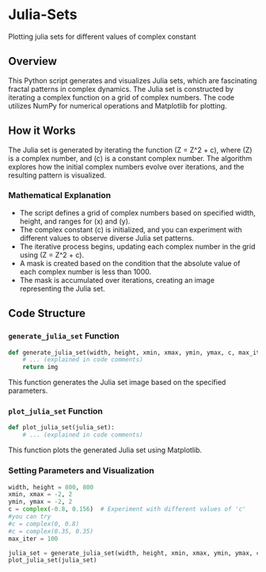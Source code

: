 # Julia-Sets
Plotting julia sets for different values of complex constant

## Overview
This Python script generates and visualizes Julia sets, which are fascinating fractal patterns in complex dynamics. The Julia set is constructed by iterating a complex function on a grid of complex numbers. The code utilizes NumPy for numerical operations and Matplotlib for plotting.

## How it Works
The Julia set is generated by iterating the function \(Z = Z^2 + c\), where \(Z\) is a complex number, and \(c\) is a constant complex number. The algorithm explores how the initial complex numbers evolve over iterations, and the resulting pattern is visualized.

### Mathematical Explanation
- The script defines a grid of complex numbers based on specified width, height, and ranges for \(x\) and \(y\).
- The complex constant \(c\) is initialized, and you can experiment with different values to observe diverse Julia set patterns.
- The iterative process begins, updating each complex number in the grid using \(Z = Z^2 + c\).
- A mask is created based on the condition that the absolute value of each complex number is less than 1000.
- The mask is accumulated over iterations, creating an image representing the Julia set.

## Code Structure
### `generate_julia_set` Function
```python
def generate_julia_set(width, height, xmin, xmax, ymin, ymax, c, max_iter):
    # ... (explained in code comments)
    return img
```
This function generates the Julia set image based on the specified parameters.

### `plot_julia_set` Function
```python
def plot_julia_set(julia_set):
    # ... (explained in code comments)
```
This function plots the generated Julia set using Matplotlib.

### Setting Parameters and Visualization
```python
width, height = 800, 800
xmin, xmax = -2, 2
ymin, ymax = -2, 2
c = complex(-0.8, 0.156)  # Experiment with different values of 'c'
#you can try
#c = complex(0, 0.8)
#c = complex(0.35, 0.35)
max_iter = 100

julia_set = generate_julia_set(width, height, xmin, xmax, ymin, ymax, c, max_iter)
plot_julia_set(julia_set)
```

